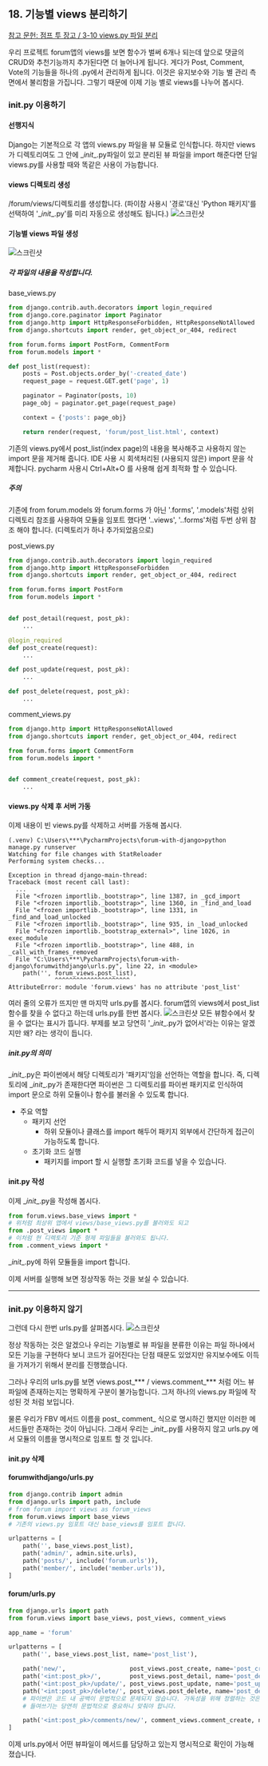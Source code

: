 ## 18. 기능별 views 분리하기

[참고 문헌: 점프 투 장고 / 3-10 views.py 파일 분리](https://wikidocs.net/71657)

우리 프로젝트 forum앱의 views를 보면 함수가 벌써 6개나 되는데 앞으로 댓글의 CRUD와 추천기능까지 추가된다면 더 늘어나게 됩니다. 
게다가 Post, Comment, Vote의 기능들을 하나의 .py에서 관리하게 됩니다. 이것은 유지보수와 기능 별 관리 측면에서 불리함을 가집니다. 그렇기 때문에 이제 기능 별로 views를 나누어 봅시다.

### __init__.py 이용하기
#### 선행지식
Django는 기본적으로 각 앱의 views.py 파일을 뷰 모듈로 인식합니다.
하지만 views가 디렉토리여도 그 안에 \__init__.py파일이 있고 분리된 뷰 파일을 import 해준다면 단일 views.py를 사용할 때와 똑같은 사용이 가능합니다.

#### views 디렉토리 생성
/forum/views/디렉토리를 생성합니다. 
(파이참 사용시 '경로'대신 'Python 패키지'를 선택하여 '\__init__.py'를 미리 자동으로 생성해도 됩니다.)
![스크린샷](/statics/18/18_01.png)

#### 기능별 views 파일 생성
![스크린샷](/statics/18/18_02.png)

##### 각 파일의 내용을 작성합니다.
base_views.py
```python
from django.contrib.auth.decorators import login_required
from django.core.paginator import Paginator
from django.http import HttpResponseForbidden, HttpResponseNotAllowed
from django.shortcuts import render, get_object_or_404, redirect

from forum.forms import PostForm, CommentForm
from forum.models import *

def post_list(request):
    posts = Post.objects.order_by('-created_date')
    request_page = request.GET.get('page', 1)

    paginator = Paginator(posts, 10)
    page_obj = paginator.get_page(request_page)

    context = {'posts': page_obj}

    return render(request, 'forum/post_list.html', context)
```
기존의 views.py에서 post_list(index page)의 내용을 복사해주고 사용하지 않는 import 문을 제거해 줍니다. 
IDE 사용 시 회색처리된 (사용되지 않은) import 문을 삭제합니다. pycharm 사용시 Ctrl+Alt+O 를 사용해 쉽게 최적화 할 수 있습니다.

##### 주의
기존에 from forum.models 와 forum.forms 가 아닌 '.forms', '.models'처럼 상위 디렉토리 참조를 사용하여 모듈을 임포트 했다면 '..views', '..forms'처럼 두번 상위 참조 해야 합니다. (디렉토리가 하나 추가되었음으로)

post_views.py
```python
from django.contrib.auth.decorators import login_required
from django.http import HttpResponseForbidden
from django.shortcuts import render, get_object_or_404, redirect

from forum.forms import PostForm
from forum.models import *


def post_detail(request, post_pk):
    ...

@login_required
def post_create(request):
    ...

def post_update(request, post_pk):
    ...

def post_delete(request, post_pk):
    ...
```

comment_views.py
```python
from django.http import HttpResponseNotAllowed
from django.shortcuts import render, get_object_or_404, redirect

from forum.forms import CommentForm
from forum.models import *


def comment_create(request, post_pk):
    ...
```

#### views.py 삭제 후 서버 가동
이제 내용이 빈 views.py를 삭제하고 서버를 가동해 봅시다.
```
(.venv) C:\Users\***\PycharmProjects\forum-with-django>python manage.py runserver
Watching for file changes with StatReloader
Performing system checks...

Exception in thread django-main-thread:
Traceback (most recent call last):
  ...
  File "<frozen importlib._bootstrap>", line 1387, in _gcd_import
  File "<frozen importlib._bootstrap>", line 1360, in _find_and_load
  File "<frozen importlib._bootstrap>", line 1331, in _find_and_load_unlocked
  File "<frozen importlib._bootstrap>", line 935, in _load_unlocked
  File "<frozen importlib._bootstrap_external>", line 1026, in exec_module
  File "<frozen importlib._bootstrap>", line 488, in _call_with_frames_removed
  File "C:\Users\***\PycharmProjects\forum-with-django\forumwithdjango\urls.py", line 22, in <module>
    path('', forum_views.post_list),
             ^^^^^^^^^^^^^^^^^^^^^
AttributeError: module 'forum.views' has no attribute 'post_list'
```
여러 줄의 오류가 뜨지만 맨 마지막 urls.py를 봅시다. forum앱의 views에서 post_list 함수를 찾을 수 없다고 하는데 urls.py를 한번 봅시다.
![스크린샷](/statics/18/18_03.png)
모든 뷰함수에서 찾을 수 없다는 표시가 뜹니다. 부제를 보고 당연히 '\__init__.py가 없어서'라는 이유는 알겠지만 왜? 라는 생각이 듭니다.

##### __init__.py의 의미
\__init__.py은 파이썬에서 해당 디렉토리가 '패키지'임을 선언하는 역할을 합니다.
즉, 디렉토리에 \__init__.py가 존재한다면 파이썬은 그 디렉토리를 파이썬 패키지로 인식하여 import 문으로 하위 모듈이나 함수를 불러올 수 있도록 합니다.
- 주요 역할
    - 패키지 선언
        - 하위 모듈이나 클래스를 import 해두어 패키지 외부에서 간단하게 접근이 가능하도록 합니다.
    - 초기화 코드 실행
        - 패키지를 import 할 시 실행할 초기화 코드를 넣을 수 있습니다.

#### __init__.py 작성
이제 \__init__.py을 작성해 봅시다.
```python
from forum.views.base_views import *
# 위처럼 최상위 앱에서 views/base_views.py를 불러와도 되고
from .post_views import *
# 이처럼 현 디렉토리 기준 형제 파일들을 불러와도 됩니다.
from .comment_views import *
```
\__init__.py에 하위 모듈들을 import 합니다.

이제 서버를 실행해 보면 정상작동 하는 것을 보실 수 있습니다.

---

### __init__.py 이용하지 않기
그런데 다시 한번 urls.py를 살펴봅시다.
![스크린샷](/statics/18/18_04.png)

정상 작동하는 것은 알겠으나 우리는 기능별로 뷰 파일을 분류한 이유는 파일 하나에서 모든 기능을 구현하다 보니 코드가 길어진다는 단점 때문도 있었지만 유지보수에도 이득을 가져가기 위해서 분리를 진행했습니다.

그러나 우리의 urls.py를 보면 views.post_*** / views.comment_*** 처럼 어느 뷰 파일에 존재하는지는 명확하게 구분이 불가능합니다. 그저 하나의 views.py 파일에 작성된 것 처럼 보입니다.

물론 우리가 FBV 메서드 이름을 post_ comment_ 식으로 명시하긴 했지만 이러한 메서드들만 존재하는 것이 아닙니다.
그래서 우리는 \__init__.py를 사용하지 않고 urls.py 에서 모듈의 이름을 명시적으로 임포트 할 것 입니다.

#### __init__.py 삭제

#### forumwithdjango/urls.py
```python
from django.contrib import admin
from django.urls import path, include
# from forum import views as forum_views
from forum.views import base_views
# 기존의 views.py 임포트 대신 base_views를 임포트 합니다.

urlpatterns = [
    path('', base_views.post_list),
    path('admin/', admin.site.urls),
    path('posts/', include('forum.urls')),
    path('member/', include('member.urls')),
]
```

#### forum/urls.py
```python
from django.urls import path
from forum.views import base_views, post_views, comment_views

app_name = 'forum'

urlpatterns = [
    path('', base_views.post_list, name='post_list'),

    path('new/',                  post_views.post_create, name='post_create'),
    path('<int:post_pk>/',        post_views.post_detail, name='post_detail'),
    path('<int:post_pk>/update/', post_views.post_update, name='post_update'),
    path('<int:post_pk>/delete/', post_views.post_delete, name='post_delete'),
    # 파이썬은 코드 내 공백이 문법적으로 문제되지 않습니다. 가독성을 위해 정렬하는 것은 좋은 방법입니다.
    # 들여쓰기는 당연히 문법적으로 중요하니 맞춰야 합니다.

    path('<int:post_pk>/comments/new/', comment_views.comment_create, name='comment_create'),
]
```

이제 urls.py에서 어떤 뷰파일이 메서드를 담당하고 있는지 명시적으로 확인이 가능해졌습니다.